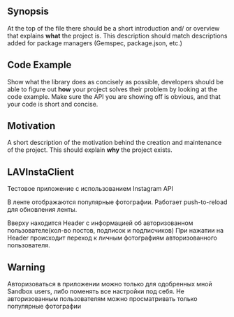 ## Synopsis

At the top of the file there should be a short introduction and/ or overview that explains **what** the project is. This description should match descriptions added for package managers (Gemspec, package.json, etc.)

## Code Example

Show what the library does as concisely as possible, developers should be able to figure out **how** your project solves their problem by looking at the code example. Make sure the API you are showing off is obvious, and that your code is short and concise.

## Motivation

A short description of the motivation behind the creation and maintenance of the project. This should explain **why** the project exists.

## LAVInstaClient

Тестовое приложение с использованием Instagram API

В ленте отображаются популярные фотографии.
Работает push-to-reload для обновления ленты.
 
Вверху находится Header с информацией об авторизованном пользователе(кол-во постов, подписок и подписчиков) 
При нажатии на Header происходит переход к личным фотографиям авторизованного пользователя.


## Warning
Авторизоваться в приложении можно только для одобренных мной Sandbox users, либо поменять все настройки под себя.
Не авторизованным пользователям можно просматривать только популярные фотографии 
